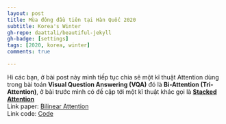 ```yaml
---
layout: post
title: Mùa đông đầu tiên tại Hàn Quốc 2020
subtitle: Korea's Winter
gh-repo: daattali/beautiful-jekyll
gh-badge: [settings]
tags: [2020, korea, winter]
comments: true

---
```

Hi các bạn, ở bài post này mình tiếp tục chia sẽ một kĩ thuật Attention dùng trong bài toán <b>Visual Question Answering (VQA)</b> đó là <b>Bi-Attention (Tri-Attention)</b>, ở bài trước mình có đề cập tới một kĩ thuật khác gọi là <b>[Stacked Attention](https://ngthanhtin.github.io/2021-02-02-Stacked-Attention/)</b><br/>
Link paper: [Bilinear Attention](https://arxiv.org/abs/1805.07932)<br/>
Link code: [Code](https://github.com/jnhwkim/ban-vqa)<br/>